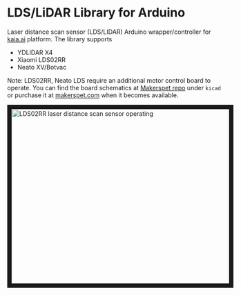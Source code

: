 # LDS/LiDAR Library for Arduino
Laser distance scan sensor (LDS/LIDAR) Arduino wrapper/controller for [kaia.ai](https://kaia.ai) platform. The library supports
- YDLIDAR X4
- Xiaomi LDS02RR
- Neato XV/Botvac

Note: LDS02RR, Neato LDS require an additional motor control board to operate.
You can find the board schematics at [Makerspet repo](https://github.com/makerspet/makerspet_snoopy/) under `kicad` or purchase it at [makerspet.com](https://makerspet.com) when it becomes available.

<a href="http://www.youtube.com/watch?feature=player_embedded&v=gaDnZ4Msw0E" target="_blank">
 <img src="http://img.youtube.com/vi/gaDnZ4Msw0E/maxresdefault.jpg" alt="LDS02RR laser distance scan sensor operating" width="720" height="405" border="10" />
</a>
